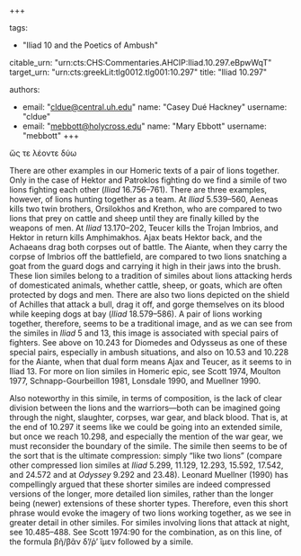 +++

tags:
- "Iliad 10 and the Poetics of Ambush"

citable_urn: "urn:cts:CHS:Commentaries.AHCIP:Iliad.10.297.eBpwWqT"
target_urn: "urn:cts:greekLit:tlg0012.tlg001:10.297"
title: "Iliad 10.297"

authors:
- email: "cldue@central.uh.edu"
  name: "Casey Dué Hackney"
  username: "cldue"
- email: "mebbott@holycross.edu"
  name: "Mary Ebbott"
  username: "mebbott"
+++

<p>ὥς τε λέοντε δύω</p><p>There are other examples in our Homeric texts of a pair of lions together. Only in the case of Hektor and Patroklos fighting do we find a simile of two lions fighting each other (<em>Iliad</em> 16.756–761). There are three examples, however, of lions hunting together as a team. At <em>Iliad</em> 5.539–560, Aeneas kills two twin brothers, Orsilokhos and Krethon, who are compared to two lions that prey on cattle and sheep until they are finally killed by the weapons of men. At <em>Iliad</em> 13.170–202, Teucer kills the Trojan Imbrios, and Hektor in return kills Amphimakhos. Ajax beats Hektor back, and the Achaeans drag both corpses out of battle. The Aiante, when they carry the corpse of Imbrios off the battlefield, are compared to two lions snatching a goat from the guard dogs and carrying it high in their jaws into the brush. These lion similes belong to a tradition of similes about lions attacking herds of domesticated animals, whether cattle, sheep, or goats, which are often protected by dogs and men. There are also two lions depicted on the shield of Achilles that attack a bull, drag it off, and gorge themselves on its blood while keeping dogs at bay (<em>Iliad</em> 18.579–586). A pair of lions working together, therefore, seems to be a traditional image, and as we can see from the similes in <em>Iliad</em> 5 and 13, this image is associated with special pairs of fighters. See above on 10.243 for Diomedes and Odysseus as one of these special pairs, especially in ambush situations, and also on 10.53 and 10.228 for the Aiante, when that dual form means Ajax and Teucer, as it seems to in Iliad 13. For more on lion similes in Homeric epic, see Scott 1974, Moulton 1977, Schnapp-Gourbeillon 1981, Lonsdale 1990, and Muellner 1990.</p><p>Also noteworthy in this simile, in terms of composition, is the lack of clear division between the lions and the warriors—both can be imagined going through the night, slaughter, corpses, war gear, and black blood. That is, at the end of 10.297 it seems like we could be going into an extended simile, but once we reach 10.298, and especially the mention of the war gear, we must reconsider the boundary of the simile. The simile then seems to be of the sort that is the ultimate compression: simply “like two lions” (compare other compressed lion similes at <em>Iliad</em> 5.299, 11.129, 12.293, 15.592, 17.542, and 24.572 and at <em>Odyssey</em> 9.292 and 23.48). Leonard Muellner (1990) has compellingly argued that these shorter similes are indeed compressed versions of the longer, more detailed lion similes, rather than the longer being (newer) extensions of these shorter types. Therefore, even this short phrase would evoke the imagery of two lions working together, as we see in greater detail in other similes. For similes involving lions that attack at night, see 10.485–488. See Scott 1974:90 for the combination, as on this line, of the formula βῆ/βᾶν δ’/ῥ’ ἴμεν followed by a simile.  </p>